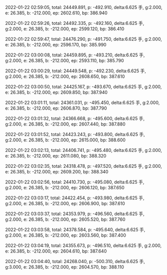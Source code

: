2022-01-22 02:59:05, total: 24449.891, p: -492.910, delta:6.625 手, g:2.000, e: 26.385, b: -212.000, ep: 2602.610, bp: 386.940

2022-01-22 02:59:26, total: 24492.335, p: -492.160, delta:6.625 手, g:2.000, e: 26.385, b: -212.000, ep: 2599.120, bp: 386.410

2022-01-22 02:59:47, total: 24476.290, p: -491.750, delta:6.625 手, g:2.000, e: 26.385, b: -212.000, ep: 2596.170, bp: 385.990

2022-01-22 03:00:08, total: 24459.895, p: -493.210, delta:6.625 手, g:2.000, e: 26.385, b: -212.000, ep: 2593.110, bp: 385.790

2022-01-22 03:00:29, total: 24449.548, p: -492.230, delta:6.625 手, g:2.000, e: 26.385, b: -212.000, ep: 2608.650, bp: 387.610

2022-01-22 03:00:50, total: 24425.167, p: -493.670, delta:6.625 手, g:2.000, e: 26.385, b: -212.000, ep: 2609.850, bp: 387.940

2022-01-22 03:01:11, total: 24361.031, p: -495.450, delta:6.625 手, g:2.000, e: 26.385, b: -212.000, ep: 2606.870, bp: 387.790

2022-01-22 03:01:32, total: 24366.668, p: -495.600, delta:6.625 手, g:2.000, e: 26.385, b: -212.000, ep: 2607.440, bp: 387.880

2022-01-22 03:01:52, total: 24423.243, p: -493.800, delta:6.625 手, g:2.000, e: 26.385, b: -212.000, ep: 2615.000, bp: 388.600

2022-01-22 03:02:13, total: 24406.741, p: -495.480, delta:6.625 手, g:2.000, e: 26.385, b: -212.000, ep: 2611.080, bp: 388.320

2022-01-22 03:02:35, total: 24318.478, p: -497.520, delta:6.625 手, g:2.000, e: 26.385, b: -212.000, ep: 2609.200, bp: 388.340

2022-01-22 03:02:56, total: 24410.730, p: -495.080, delta:6.625 手, g:2.000, e: 26.385, b: -212.000, ep: 2606.120, bp: 387.650

2022-01-22 03:03:17, total: 24422.454, p: -493.980, delta:6.625 手, g:2.000, e: 26.385, b: -212.000, ep: 2606.900, bp: 387.610

2022-01-22 03:03:37, total: 24353.979, p: -496.560, delta:6.625 手, g:2.000, e: 26.385, b: -212.000, ep: 2605.520, bp: 387.760

2022-01-22 03:03:58, total: 24378.584, p: -495.640, delta:6.625 手, g:2.000, e: 26.385, b: -212.000, ep: 2603.560, bp: 387.400

2022-01-22 03:04:19, total: 24355.673, p: -496.510, delta:6.625 手, g:2.000, e: 26.385, b: -212.000, ep: 2604.610, bp: 387.640

2022-01-22 03:04:40, total: 24268.040, p: -500.310, delta:6.625 手, g:3.000, e: 26.385, b: -212.000, ep: 2604.570, bp: 388.110